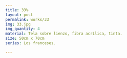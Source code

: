```yaml
---
title: 33%
layout: post
permalink: works/33
img: 33.jpg
img_quantity: 4
material: Tela sobre lienzo, fibra acrílica, tinta.
size: 50cm x 70cm
series: Los franceses.

---
```

